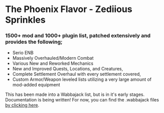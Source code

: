 # The Phoenix Flavor - Zediious Sprinkles

### 1500+ mod and 1000+ plugin list, patched extensively and provides the following;

- Serio ENB
- Massively Overhauled/Modern Combat
- Various New and Reworked Mechanics
- New and Improved Quests, Locations, and Creatures,
- Complete Settlement Overhaul with every settlement covered,
- Custom Armor/Weapon leveled lists utilizing a very large amount of mod-added equipment

This has been made into a Wabbajack list, but is in it's early stages. Documentation is being written! For now, you can find the .wabbajack files [by clicking here](https://drive.google.com/drive/folders/1T34Kdhm9UC6soylcPfMPODPD-lVpAv7o?usp=sharing).
